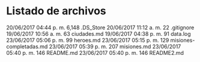 # Listado de archivos
20/06/2017  04:44 p. m.             6,148 .DS_Store
20/06/2017  11:12 a. m.                22 .gitignore
19/06/2017  10:56 a. m.                63 ciudades.md
19/06/2017  04:38 p. m.                91 data.log
23/06/2017  05:06 p. m.                99 heroes.md
23/06/2017  05:15 p. m.               129 misiones-completadas.md
23/06/2017  05:39 p. m.               207 misiones.md
23/06/2017  05:40 p. m.               146 README.md
23/06/2017  05:40 p. m.               146 README2.md